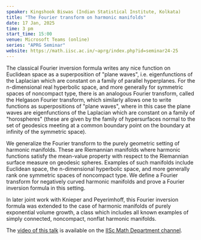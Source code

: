 ```yaml
---
speaker: Kingshook Biswas (Indian Statistical Institute, Kolkata)
title: "The Fourier transform on harmonic manifolds"
date: 17 Jan, 2025
time: 3 pm
start_time: 15:00
venue: Microsoft Teams (online)
series: "APRG Seminar"
website: https://math.iisc.ac.in/~aprg/index.php?id=seminar24-25
---
```


The classical Fourier inversion formula writes any nice function on Euclidean space as a superposition of "plane waves", i.e. 
eigenfunctions of the Laplacian which are constant on a family of parallel hyperplanes. For the n-dimensional real hyperbolic space, and more 
generally for symmetric spaces of noncompact type, there is an analogous Fourier transform, called the Helgason Fourier transform, which 
similarly allows one to write functions as superpositions of "plane waves", where in this case the plane waves are eigenfunctions of the Laplacian 
which are constant on a family of "horospheres" (these are given by the family of hypersurfaces normal to the set of geodesics meeting at a common 
boundary point on the boundary at infinity of the symmetric space). 

We generalize the Fourier transform to the purely geometric setting of harmonic manifolds. These are Riemannian manifolds where harmonic functions 
satisfy the mean-value property with respect to the Riemannian surface measure on geodesic spheres. Examples of such manifolds include Euclidean space, the 
n-dimensional hyperbolic space, and more generally rank one symmetric spaces of noncompact type. We define a Fourier transform for negatively 
curved harmonic manifolds and prove a Fourier inversion formula in this setting. 

In later joint work with Knieper and Peyerimhoff, this Fourier inversion formula was extended to the case of harmonic manifolds of purely exponential
volume growth, a class which includes all known examples of simply connected, noncompact, nonflat harmonic manifolds.

The [video of this talk](https://www.youtube.com/watch?v=o3EpsF2howQ&list=PLQXtaLhI1-1qxOEykh-1WOFkYuIzEE-ev) is available
on the [IISc Math Department channel](https://www.youtube.com/channel/UCR5Igvq9HScQKlPr-0coSIg/playlists).
